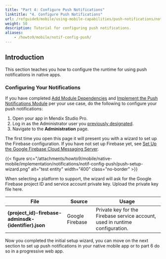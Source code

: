 ```yaml
---
title: "Part 4: Configure Push Notifications"
linktitle: "4. Configure Push Notifications"
url: /refguide9/mobile/using-mobile-capabilities/push-notifications/notif-config-push/
weight: 50
description: Tutorial for configuring push notifications.
aliases:
    - /howto9/mobile/notif-config-push/
---
```


## Introduction

This section teaches you how to configure the runtime for using push notifications in native apps. 

### Configuring Your Notifications

If you have completed [Add Module Dependencies](/refguide9/mobile/using-mobile-capabilities/push-notifications/notif-add-module-depends/) and [Implement the Push Notifications Module](/refguide9/mobile/using-mobile-capabilities/push-notifications/notif-implement-module/) per your use case, do the following to configure your push notifications:

1. Open your app in Mendix Studio Pro.
1. Log in as the Administrator user you [previously designated](/refguide9/mobile/using-mobile-capabilities/push-notifications/notif-implement-module/#config).
1. Navigate to the **Administration** page.

The first time you open this page it will present you with a wizard to set up the Firebase configuration. If you have not set up Firebase yet, see [Set Up the Google Firebase Cloud Messaging Server](/refguide9/mobile/using-mobile-capabilities/push-notifications/setting-up-google-firebase-cloud-messaging-server/). 

{{< figure src="/attachments/howto9/mobile/native-mobile/implementation/notifications/notif-config-push/push-setup-wizard.png" alt="test entity"   width="400"  class="no-border" >}}

When selecting a platform to support, the wizard will ask for the Google Firebase project ID and service account private key. Upload the private key file here.

| **File**    | **Source**   | **Usage**      |
| -------- | -------- | ------- |
| **{project_id}-firebase-adminsdk-{identifier}.json** | Google Firebase | Private key for the Firebase service account, used in runtime configuration. |  

Now you completed the initial setup wizard, you can move on the next section to set up push notifications in your native mobile app or to part 6 do so in a progressive web app.
